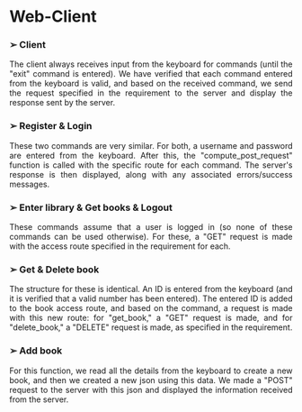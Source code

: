 # Web-Client

### ➢ Client
<p align="justify">
The client always receives input from the keyboard for commands (until the "exit" command is entered). We have verified that each command entered from the keyboard is valid, and based on the received command, we send the request specified in the requirement to the server and display the response sent by the server.
</p>

### ➢ Register & Login
<p align="justify">
These two commands are very similar. For both, a username and password are entered from the keyboard. After this, the "compute_post_request" function is called with the specific route for each command. The server's response is then displayed, along with any associated errors/success messages.
</p>

### ➢ Enter library & Get books & Logout
<p align="justify">
These commands assume that a user is logged in (so none of these commands can be used otherwise). For these, a "GET" request is made with the access route specified in the requirement for each.
</p>

### ➢ Get & Delete book
<p align="justify">
The structure for these is identical. An ID is entered from the keyboard (and it is verified that a valid number has been entered). The entered ID is added to the book access route, and based on the command, a request is made with this new route: for "get_book," a "GET" request is made, and for "delete_book," a "DELETE" request is made, as specified in the requirement.
</p>

### ➢ Add book
<p align="justify">
For this function, we read all the details from the keyboard to create a new book, and then we created a new json using this data. We made a "POST" request to the server with this json and displayed the information received from the server.
</p>
